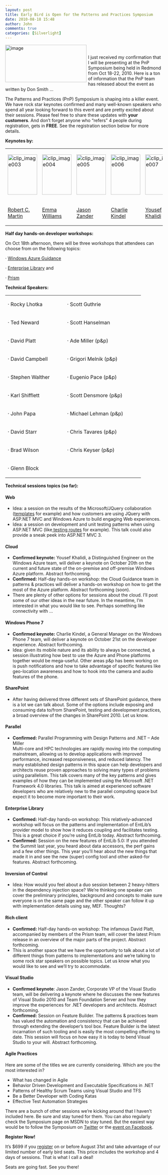 ```yaml
---
layout: post
title: Early Bird is Open for the Patterns and Practices Symposium
date: 2010-08-18 15:48
author: John
comments: true
categories: [Silverlight]
---
```

<p><img style="border-bottom: 0px; border-left: 0px; margin: 0px 5px 5px 0px; display: inline; border-top: 0px; border-right: 0px" title="image" border="0" alt="image" align="left" width="260" height="119" src="/wp-content/uploads/files/media/image/WindowsLiveWriter/348b7612e18e_B386/image_3.png" />&nbsp;</p>
<p>I just received my confirmation that I will be presenting at the PnP Symposium being held in Redmond from Oct 18-22, 2010. Here is a ton of information that the PnP team has released about the event as written by Don Smith &hellip;</p>
<p>The Patterns and Practices (PnP) Symposium is shaping into a killer event. We have rock star keynotes confirmed and many well-known speakers who spend all year looking forward to this event and are pretty excited about their sessions. Please feel free to share these updates with <b>your customers</b>. And don&rsquo;t forget anyone who &ldquo;refers&rdquo; 4 people during registration, gets in <b>FREE</b>. See the registration section below for more details.</p>
<p><strong>Keynotes by:</strong>
<table border="0" cellspacing="0" cellpadding="0">
<tbody>
<tr>
<td valign="top" width="92">
<p><a href="http://blogs.msdn.com/cfs-file.ashx/__key/CommunityServer-Blogs-Components-WeblogFiles/00-00-00-48-88-metablogapi/2843.clip_5F00_image002_5F00_7743A491.jpg"><img style="border-bottom: 0px; border-left: 0px; display: inline; border-top: 0px; border-right: 0px" title="clip_image003" border="0" alt="clip_image003" width="94" height="128" src="/wp-content/uploads/files/media/image/WindowsLiveWriter/348b7612e18e_B386/clip_image003_c222e8a6-2731-4825-88e5-ce1ea49c02b0.jpg" /></a></p>
</td>
<td valign="top" width="92">
<p><a href="http://blogs.msdn.com/cfs-file.ashx/__key/CommunityServer-Blogs-Components-WeblogFiles/00-00-00-48-88-metablogapi/0601.clip_5F00_image004_5F00_439B3833.jpg"><img style="border-bottom: 0px; border-left: 0px; display: inline; border-top: 0px; border-right: 0px" title="clip_image004" border="0" alt="clip_image004" width="94" height="128" src="/wp-content/uploads/files/media/image/WindowsLiveWriter/348b7612e18e_B386/clip_image004_304becb4-d71d-47f5-b6ed-f4b707f90cd8.jpg" /></a></p>
</td>
<td valign="top" width="92">
<p><a href="http://blogs.msdn.com/cfs-file.ashx/__key/CommunityServer-Blogs-Components-WeblogFiles/00-00-00-48-88-metablogapi/6888.clip_5F00_image006_5F00_6990E889.jpg"><img style="border-bottom: 0px; border-left: 0px; display: inline; border-top: 0px; border-right: 0px" title="clip_image005" border="0" alt="clip_image005" width="94" height="128" src="/wp-content/uploads/files/media/image/WindowsLiveWriter/348b7612e18e_B386/clip_image005_df70e048-55c2-461f-8d8a-4d9a93afdb60.jpg" /></a></p>
</td>
<td valign="top" width="92">
<p><a href="http://blogs.msdn.com/cfs-file.ashx/__key/CommunityServer-Blogs-Components-WeblogFiles/00-00-00-48-88-metablogapi/2350.clip_5F00_image008_5F00_13FD19A7.jpg"><img style="border-bottom: 0px; border-left: 0px; display: inline; border-top: 0px; border-right: 0px" title="clip_image006" border="0" alt="clip_image006" width="94" height="128" src="/wp-content/uploads/files/media/image/WindowsLiveWriter/348b7612e18e_B386/clip_image006_1fa476c0-bc3d-4754-87e4-119330b4fd31.jpg" /></a></p>
</td>
<td valign="top" width="92">
<p><a href="http://blogs.msdn.com/cfs-file.ashx/__key/CommunityServer-Blogs-Components-WeblogFiles/00-00-00-48-88-metablogapi/0601.clip_5F00_image010_5F00_7A28E377.jpg"><img style="border-bottom: 0px; border-left: 0px; display: inline; border-top: 0px; border-right: 0px" title="clip_image007" border="0" alt="clip_image007" width="94" height="128" src="/wp-content/uploads/files/media/image/WindowsLiveWriter/348b7612e18e_B386/clip_image007_9169d447-e755-4188-8c4d-d7915c583bc4.jpg" /></a></p>
</td>
</tr>
<tr>
<td valign="top" width="92">
<p><a href="http://msdn.microsoft.com/en-us/practices/ff797017.aspx">Robert C. Martin</a></p>
</td>
<td valign="top" width="92">
<p><a href="http://msdn.microsoft.com/en-us/practices/ff797017.aspx">Emma Williams</a></p>
</td>
<td valign="top" width="92">
<p><a href="http://msdn.microsoft.com/en-us/practices/ff797017.aspx">Jason Zander</a></p>
</td>
<td valign="top" width="92">
<p><a href="http://msdn.microsoft.com/en-us/practices/ff797017.aspx">Charlie Kindel</a></p>
</td>
<td valign="top" width="92">
<p><a href="http://msdn.microsoft.com/en-us/practices/ff797017.aspx">Yousef Khalidi</a></p>
</td>
</tr>
</tbody>
</table>
</p>
<p><strong>Half day hands-on developer workshops:</strong></p>
<p>On Oct 18th afternoon, there will be three workshops that attendees can choose from on the following topics:</p>
<p>&middot; <a href="http://msdn.microsoft.com/en-us/library/ff728592.aspx">Windows Azure Guidance</a></p>
<p>&middot; <a href="http://msdn.microsoft.com/en-us/library/ff632023.aspx">Enterprise Library</a> and</p>
<p>&middot; <a href="http://compositewpf.codeplex.com/">Prism</a></p>
<p><strong>Technical Speakers:</strong>
<table border="0" cellspacing="0" cellpadding="0">
<tbody>
<tr>
<td valign="top" width="174">
<p>&middot; Rocky Lhotka</p>
</td>
<td valign="top" width="228">
<p>&middot; Scott Guthrie</p>
</td>
</tr>
<tr>
<td valign="top" width="174">
<p>&middot; Ted Neward</p>
</td>
<td valign="top" width="228">
<p>&middot; Scott Hanselman</p>
</td>
</tr>
<tr>
<td valign="top" width="174">
<p>&middot; David Platt</p>
</td>
<td valign="top" width="228">
<p>&middot; Ade Miller (p&amp;p)</p>
</td>
</tr>
<tr>
<td valign="top" width="174">
<p>&middot; David Campbell</p>
</td>
<td valign="top" width="228">
<p>&middot; Grigori Melnik (p&amp;p)</p>
</td>
</tr>
<tr>
<td valign="top" width="174">
<p>&middot; Stephen Walther</p>
</td>
<td valign="top" width="228">
<p>&middot; Eugenio Pace (p&amp;p)</p>
</td>
</tr>
<tr>
<td valign="top" width="174">
<p>&middot; Karl Shifflett</p>
</td>
<td valign="top" width="228">
<p>&middot; Scott Densmore (p&amp;p)</p>
</td>
</tr>
<tr>
<td valign="top" width="174">
<p>&middot; John Papa</p>
</td>
<td valign="top" width="228">
<p>&middot; Michael Lehman (p&amp;p)</p>
</td>
</tr>
<tr>
<td valign="top" width="174">
<p>&middot; David Starr</p>
</td>
<td valign="top" width="228">
<p>&middot; Chris Tavares (p&amp;p)</p>
</td>
</tr>
<tr>
<td valign="top" width="174">
<p>&middot; Brad Wilson</p>
</td>
<td valign="top" width="228">
<p>&middot; Chris Keyser (p&amp;p)</p>
</td>
</tr>
<tr>
<td valign="top" width="174">
<p>&middot; Glenn Block</p>
</td>
<td valign="top" width="228">&nbsp;</td>
</tr>
</tbody>
</table>
</p>
<p><strong>Technical sessions topics (so far):</strong></p>
<h4>Web</h4>
<ul>
<li>Idea: a session on the results of the Microsoft/JQuery collaboration (<a href="http://stephenwalther.com/blog/archive/2010/03/16/microsoft-jquery-and-templating.aspx">templates</a> for example) and how customers are using JQuery with ASP.NET MVC and Windows Azure to build engaging Web experiences.</li>
<li>Idea: a session on development and unit testing patterns when using ASP.NET MVC (like<a href="http://bradwilson.typepad.com/blog/2010/07/testing-routing-and-url-generation-in-aspnet-mvc.html"> testing routes</a> for example). This talk could also provide a sneak peek into ASP.NET MVC 3.</li>
</ul>
<h4>Cloud</h4>
<ul>
<li><strong>Confirmed keynote:</strong> Yousef Khalidi, a Distinguished Engineer on the Windows Azure team, will deliver a keynote on October 20th on the current and future state of the on-premise and off-premise Windows Azure platform. Abstract forthcoming.</li>
<li><strong>Confirmed:</strong> Half-day hands-on workshop: the Cloud Guidance team in patterns &amp; practices will deliver a hands-on workshop on how to get the most of the Azure platform. Abstract forthcoming (soon).</li>
<li>There are plenty of other options for sessions about the cloud. I&rsquo;ll post some of our other ideas in the near future. In the meantime, I&rsquo;m interested in what you would like to see. Perhaps something like connectivity with ...</li>
</ul>
<h4>Windows Phone 7</h4>
<ul>
<li><strong>Confirmed keynote:</strong> Charlie Kindel, a General Manager on the Windows Phone 7 team, will deliver a keynote on October 21st on the developer experience. Abstract forthcoming.</li>
<li>Idea: given its mobile nature and its ability to always be connected, a session illustrating how best to use the Azure and Phone platforms together would be mega-useful. Other areas p&amp;p has been working on is push notifications and how to take advantage of specific features like geo-location awareness and how to hook into the camera and audio features of the phone.</li>
</ul>
<h4>SharePoint</h4>
<ul>
<li>After having delivered three different sets of SharePoint guidance, there is a lot we can talk about. Some of the options include exposing and consuming data to/from SharePoint, testing and development practices, a broad overview of the changes in SharePoint 2010. Let us know.</li>
</ul>
<h4>Parallel</h4>
<ul>
<li><strong>Confirmed:</strong> Parallel Programming with Design Patterns and .NET &ndash; Ade Miller <br />
Multi-core and HPC technologies are rapidly moving into the computing mainstream, allowing us to develop applications with improved performance, increased responsiveness, and reduced latency. The many established design patterns in this space can help developers and architects reuse proven approaches to solving many types of problems using parallelism. This talk covers many of the key patterns and gives examples of how they can be implemented using the Microsoft .NET Framework 4.0 libraries. This talk is aimed at experienced software developers who are relatively new to the parallel computing space but expect it to become more important to their work.</li>
</ul>
<h4>Enterprise Library</h4>
<ul>
<li><strong>Confirmed:</strong> Half-day hands-on workshop: This relatively-advanced workshop will focus on the patterns and implementation of EntLib&rsquo;s provider model to show how it reduces coupling and facilitates testing. This is a great choice if you&rsquo;re using EntLib today. Abstract forthcoming.</li>
<li><strong>Confirmed:</strong> Session on the new features of EntLib 5.0: If you attended the Summit last year, you heard about data accessors, the perf gains and a few other things. This year you&rsquo;ll hear about the new things that made it in and see the new (super) config tool and other asked-for features. Abstract forthcoming.</li>
</ul>
<h4>Inversion of Control</h4>
<ul>
<li>Idea: How would you feel about a duo session between 2 heavy-hitters in the dependency injection space? We&rsquo;re thinking one speaker can cover the preliminary principles, background and concepts to make sure everyone is on the same page and the other speaker can follow it up with implementation details using say, MEF. Thoughts?</li>
</ul>
<h4>Rich client</h4>
<ul>
<li><strong>Confirmed:</strong> Half-day hands-on workshop: The infamous David Platt, accompanied by members of the Prism team, will cover the latest Prism release in an overview of the major parts of the project. Abstract forthcoming.</li>
<li>This is another space that we have the opportunity to talk about a lot of different things from patterns to implementations and we&rsquo;re talking to some rock star speakers on possible topics. Let us know what you would like to see and we&rsquo;ll try to accommodate.</li>
</ul>
<h4>Visual Studio</h4>
<ul>
<li><strong>Confirmed keynote</strong>: Jason Zander, Corporate VP of the Visual Studio team, will be delivering a keynote where he discusses the new features of Visual Studio 2010 and Team Foundation Server and how they improve the experiences for .NET developers and architects. Abstract forthcoming.</li>
<li><strong>Confirmed:</strong> Session on Feature Builder. The patterns &amp; practices team has valued the automation and consistency that can be achieved through extending the developer&rsquo;s tool box. Feature Builder is the latest incarnation of such tooling and is easily the most compelling offering to date. This session will focus on how easy it is today to bend Visual Studio to your will. Abstract forthcoming.</li>
</ul>
<h4>Agile Practices</h4>
<p>Here are some of the titles we are currently considering. Which are you the most interested in?</p>
<ul>
<li>What has changed in Agile</li>
<li>Behavior Driven Development and Executable Specifications in .NET</li>
<li>Patterns of Healthy Scrum Teams using Visual Studio and TFS</li>
<li>Be a Better Developer with Coding Katas</li>
<li>Effective Test Automation Strategies</li>
</ul>
<p>There are a bunch of other sessions we&rsquo;re kicking around that I haven&rsquo;t included here. Be sure and stay tuned for them. You can also regularly check the Symposium page on MSDN to stay tuned. But the easiest way would be to follow the Symposium on <a href="http://twitter.com/pnpsymposium">Twitter</a> or the <a href="http://www.facebook.com/#!/event.php?eid=137750282924785&amp;ref=ts">event on Facebook</a>.</p>
<p><strong>Register Now!</strong></p>
<p>It&rsquo;s $699 if you <a href="http://tinyurl.com/pnpsymposium">register</a> on or before August 31st and take advantage of our limited number of early bird seats. This price includes the workshop and 4 days of sessions. That is what I call a deal!</p>
<p>Seats are going fast. See you there!</p>

